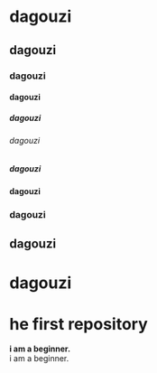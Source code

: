 # dagouzi
## dagouzi
### dagouzi
#### dagouzi 
##### dagouzi
###### dagouzi 
##### dagouzi
#### dagouzi
### dagouzi
## dagouzi
# dagouzi
# **he first repository**
**i am a beginner.** <br>
i am a beginner.
